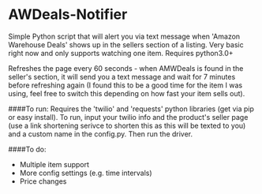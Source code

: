# AWDeals-Notifier

Simple Python script that will alert you via text message when 'Amazon Warehouse Deals' shows up in the sellers section of a listing. Very basic right now and only supports watching one item. Requires python3.0+

Refreshes the page every 60 seconds - when AMWDeals is found in the seller's section, it will send you a text message and wait for 7 minutes before refreshing again (I found this to be a good time for the item I was using, feel free to switch this depending on how fast your item sells out).

####To run:
Requires the 'twilio' and 'requests' python libraries (get via pip or easy install). To run, input your twilio info and the product's seller page (use a link shortening serivce to shorten this as this will be texted to you) and a custom name in the config.py. Then run the driver.

####To do:
* Multiple item support
* More config settings (e.g. time intervals)
* Price changes
